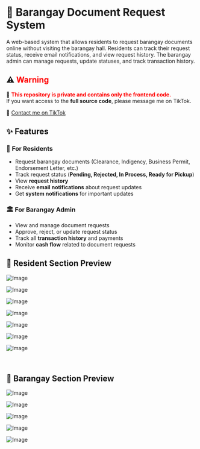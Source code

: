 # 🏡 Barangay Document Request System  

A web-based system that allows residents to request barangay documents online without visiting the barangay hall. Residents can track their request status, receive email notifications, and view request history. The barangay admin can manage requests, update statuses, and track transaction history.

## ⚠️ <span style="color:red">Warning</span>  

🚨 <span style="color:red">**This repository is private and contains only the frontend code.**</span>  
If you want access to the **full source code**, please message me on TikTok.  

🔗 [Contact me on TikTok](https://www.tiktok.com/@krelq) 

## ✨ Features  

### 👥 **For Residents**  
- Request barangay documents (Clearance, Indigency, Business Permit, Endorsement Letter, etc.)  
- Track request status (**Pending, Rejected, In Process, Ready for Pickup**)  
- View **request history**  
- Receive **email notifications** about request updates  
- Get **system notifications** for important updates  

### 🏛️ **For Barangay Admin**  
- View and manage document requests  
- Approve, reject, or update request status  
- Track all **transaction history** and payments  
- Monitor **cash flow** related to document requests  

## 📸 Resident Section Preview  
![Image](https://github.com/user-attachments/assets/63ba0b88-4bd4-40a8-b572-16d44f3f8631)

![Image](https://github.com/user-attachments/assets/8fc46c66-268b-42f0-98bb-0b7d6304b206)

![Image](https://github.com/user-attachments/assets/fe99cd13-ea76-462d-9342-3d0a68e34e89)

![Image](https://github.com/user-attachments/assets/fcde8b58-83e1-41b2-84c2-211435dcecfa)

![Image](https://github.com/user-attachments/assets/4f4cff97-802f-4c89-abe6-777a7f020844)

![Image](https://github.com/user-attachments/assets/995ff77b-2374-45c8-944b-7c3125caf91f)

![Image](https://github.com/user-attachments/assets/6d1445a9-0d10-4fa6-9f3b-afd62a13bc1c)

<br>

## 📸 Barangay Section Preview  


![Image](https://github.com/user-attachments/assets/2c5452fe-022d-4a1e-ba1e-0e266694a7b0)

![Image](https://github.com/user-attachments/assets/59f0142b-17d2-4ac0-8f04-79e5611fd5b9)

![Image](https://github.com/user-attachments/assets/8ef630dd-f745-47a6-a432-1f1838c4e1f1)

![Image](https://github.com/user-attachments/assets/9e07c8c8-68cb-4ff2-8043-f775083bfefd)

![Image](https://github.com/user-attachments/assets/c29382ef-6149-42b8-970c-f559dee6237f)


